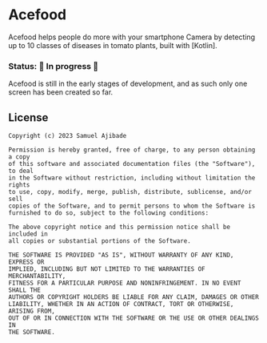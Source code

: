 # Acefood

Acefood helps people do more with your smartphone Camera by detecting up to 10 classes of diseases in tomato plants, built with [Kotlin].


### Status: 🚧 In progress 🚧

Acefood is still in the early stages of development, and as such only one screen has been created so far.


## License

```
Copyright (c) 2023 Samuel Ajibade

Permission is hereby granted, free of charge, to any person obtaining a copy
of this software and associated documentation files (the "Software"), to deal
in the Software without restriction, including without limitation the rights
to use, copy, modify, merge, publish, distribute, sublicense, and/or sell
copies of the Software, and to permit persons to whom the Software is
furnished to do so, subject to the following conditions:

The above copyright notice and this permission notice shall be included in
all copies or substantial portions of the Software.

THE SOFTWARE IS PROVIDED "AS IS", WITHOUT WARRANTY OF ANY KIND, EXPRESS OR
IMPLIED, INCLUDING BUT NOT LIMITED TO THE WARRANTIES OF MERCHANTABILITY,
FITNESS FOR A PARTICULAR PURPOSE AND NONINFRINGEMENT. IN NO EVENT SHALL THE
AUTHORS OR COPYRIGHT HOLDERS BE LIABLE FOR ANY CLAIM, DAMAGES OR OTHER
LIABILITY, WHETHER IN AN ACTION OF CONTRACT, TORT OR OTHERWISE, ARISING FROM,
OUT OF OR IN CONNECTION WITH THE SOFTWARE OR THE USE OR OTHER DEALINGS IN
THE SOFTWARE.
```